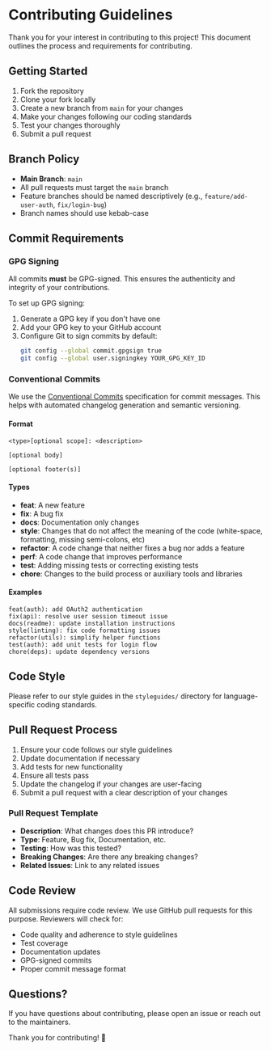 # Contributing Guidelines

Thank you for your interest in contributing to this project! This document outlines the process and requirements for contributing.

## Getting Started

1. Fork the repository
2. Clone your fork locally
3. Create a new branch from `main` for your changes
4. Make your changes following our coding standards
5. Test your changes thoroughly
6. Submit a pull request

## Branch Policy

- **Main Branch**: `main`
- All pull requests must target the `main` branch
- Feature branches should be named descriptively (e.g., `feature/add-user-auth`, `fix/login-bug`)
- Branch names should use kebab-case

## Commit Requirements

### GPG Signing
All commits **must** be GPG-signed. This ensures the authenticity and integrity of your contributions.

To set up GPG signing:
1. Generate a GPG key if you don't have one
2. Add your GPG key to your GitHub account
3. Configure Git to sign commits by default:
   ```bash
   git config --global commit.gpgsign true
   git config --global user.signingkey YOUR_GPG_KEY_ID
   ```

### Conventional Commits
We use the [Conventional Commits](https://www.conventionalcommits.org/) specification for commit messages. This helps with automated changelog generation and semantic versioning.

#### Format
```
<type>[optional scope]: <description>

[optional body]

[optional footer(s)]
```

#### Types
- **feat**: A new feature
- **fix**: A bug fix
- **docs**: Documentation only changes
- **style**: Changes that do not affect the meaning of the code (white-space, formatting, missing semi-colons, etc)
- **refactor**: A code change that neither fixes a bug nor adds a feature
- **perf**: A code change that improves performance
- **test**: Adding missing tests or correcting existing tests
- **chore**: Changes to the build process or auxiliary tools and libraries

#### Examples
```
feat(auth): add OAuth2 authentication
fix(api): resolve user session timeout issue
docs(readme): update installation instructions
style(linting): fix code formatting issues
refactor(utils): simplify helper functions
test(auth): add unit tests for login flow
chore(deps): update dependency versions
```

## Code Style

Please refer to our style guides in the `styleguides/` directory for language-specific coding standards.

## Pull Request Process

1. Ensure your code follows our style guidelines
2. Update documentation if necessary
3. Add tests for new functionality
4. Ensure all tests pass
5. Update the changelog if your changes are user-facing
6. Submit a pull request with a clear description of your changes

### Pull Request Template
- **Description**: What changes does this PR introduce?
- **Type**: Feature, Bug fix, Documentation, etc.
- **Testing**: How was this tested?
- **Breaking Changes**: Are there any breaking changes?
- **Related Issues**: Link to any related issues

## Code Review

All submissions require code review. We use GitHub pull requests for this purpose. Reviewers will check for:

- Code quality and adherence to style guidelines
- Test coverage
- Documentation updates
- GPG-signed commits
- Proper commit message format

## Questions?

If you have questions about contributing, please open an issue or reach out to the maintainers.

Thank you for contributing! 🎉
